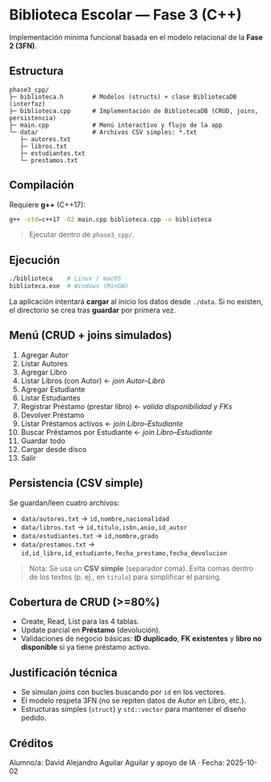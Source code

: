# Biblioteca Escolar — Fase 3 (C++)

Implementación mínima funcional basada en el modelo relacional de la **Fase 2 (3FN)**.

## Estructura
```
phase3_cpp/
├─ biblioteca.h        # Modelos (structs) + clase BibliotecaDB (interfaz)
├─ biblioteca.cpp      # Implementación de BibliotecaDB (CRUD, joins, persistencia)
├─ main.cpp            # Menú interactivo y flujo de la app
└─ data/               # Archivos CSV simples: *.txt
   ├─ autores.txt
   ├─ libros.txt
   ├─ estudiantes.txt
   └─ prestamos.txt
```

## Compilación
Requiere **g++** (C++17):
```bash
g++ -std=c++17 -O2 main.cpp biblioteca.cpp -o biblioteca
```
> Ejecutar dentro de `phase3_cpp/`.

## Ejecución
```bash
./biblioteca    # Linux / macOS
biblioteca.exe  # Windows (MinGW)
```

La aplicación intentará **cargar** al inicio los datos desde `./data`. Si no existen, el directorio se crea tras **guardar** por primera vez.

## Menú (CRUD + joins simulados)
1. Agregar Autor  
2. Listar Autores  
3. Agregar Libro  
4. Listar Libros (con Autor) ← *join Autor–Libro*  
5. Agregar Estudiante  
6. Listar Estudiantes  
7. Registrar Préstamo (prestar libro) ← *valida disponibilidad y FKs*  
8. Devolver Préstamo  
9. Listar Préstamos activos ← *join Libro–Estudiante*  
10. Buscar Préstamos por Estudiante ← *join Libro–Estudiante*  
11. Guardar todo  
12. Cargar desde disco  
0. Salir

## Persistencia (CSV simple)
Se guardan/leen cuatro archivos:
- `data/autores.txt` → `id,nombre,nacionalidad`
- `data/libros.txt` → `id,titulo,isbn,anio,id_autor`
- `data/estudiantes.txt` → `id,nombre,grado`
- `data/prestamos.txt` → `id,id_libro,id_estudiante,fecha_prestamo,fecha_devolucion`

> Nota: Se usa un **CSV simple** (separador coma). Evita comas dentro de los textos (p. ej., en `titulo`) para simplificar el parsing.

## Cobertura de CRUD (>=80%)
- Create, Read, List para las 4 tablas.  
- Update parcial en **Préstamo** (devolución).  
- Validaciones de negocio básicas: **ID duplicado**, **FK existentes** y **libro no disponible** si ya tiene préstamo activo.

## Justificación técnica
- Se simulan *joins* con bucles buscando por `id` en los vectores.  
- El modelo respeta 3FN (no se repiten datos de Autor en Libro, etc.).  
- Estructuras simples (`struct`) y `std::vector` para mantener el diseño pedido.

## Créditos
Alumno/a: David Alejandro Aguilar Aguilar y apoyo de IA · Fecha: 2025-10-02
